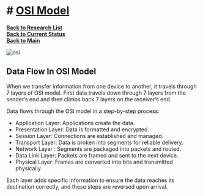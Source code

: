 # # **[OSI Model](https://www.geeksforgeeks.org/open-systems-interconnection-model-osi/)**

**[Back to Research List](../../../../research_list.md)**\
**[Back to Current Status](../../../../../development/status/weekly/current_status.md)**\
**[Back to Main](../../../../../README.md)**

![osi](https://media.geeksforgeeks.org/wp-content/uploads/20240615010645/OSI-Model.png)

## Data Flow In OSI Model

When we transfer information from one device to another, it travels through 7 layers of OSI model. First data travels down through 7 layers from the sender’s end and then climbs back 7 layers on the receiver’s end.

Data flows through the OSI model in a step-by-step process:

- Application Layer: Applications create the data.
- Presentation Layer: Data is formatted and encrypted.
- Session Layer: Connections are established and managed.
- Transport Layer: Data is broken into segments for reliable delivery.
- Network Layer : Segments are packaged into packets and routed.
- Data Link Layer: Packets are framed and sent to the next device.
- Physical Layer: Frames are converted into bits and transmitted physically.

Each layer adds specific information to ensure the data reaches its destination correctly, and these steps are reversed upon arrival.
